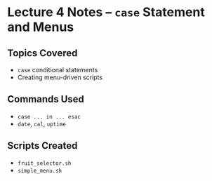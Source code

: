 # Lecture 4 Notes – `case` Statement and Menus

## Topics Covered
- `case` conditional statements
- Creating menu-driven scripts

## Commands Used
- `case ... in ... esac`
- `date`, `cal`, `uptime`

## Scripts Created
- `fruit_selector.sh`
- `simple_menu.sh`

